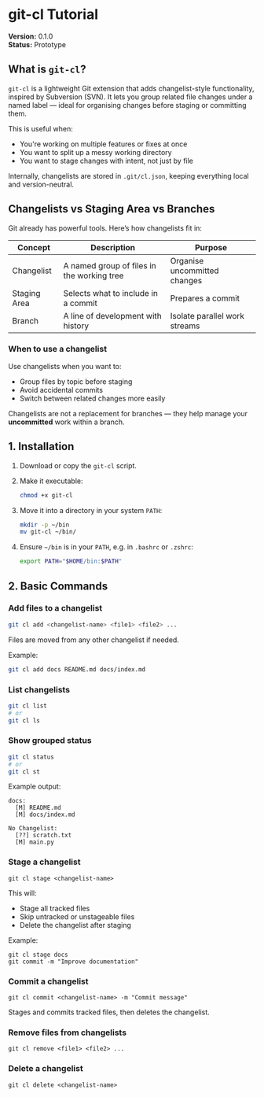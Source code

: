 # git-cl Tutorial

**Version:** 0.1.0  
**Status:** Prototype

## What is `git-cl`?

`git-cl` is a lightweight Git extension that adds changelist-style functionality, inspired by Subversion (SVN). It lets you group related file changes under a named label — ideal for organising changes before staging or committing them.

This is useful when:

- You're working on multiple features or fixes at once
- You want to split up a messy working directory
- You want to stage changes with intent, not just by file

Internally, changelists are stored in `.git/cl.json`, keeping everything local and version-neutral.

## Changelists vs Staging Area vs Branches

Git already has powerful tools. Here’s how changelists fit in:

| Concept        | Description                                | Purpose                          |
|----------------|--------------------------------------------|----------------------------------|
| Changelist     | A named group of files in the working tree | Organise uncommitted changes     |
| Staging Area   | Selects what to include in a commit        | Prepares a commit                |
| Branch         | A line of development with history         | Isolate parallel work streams    |

### When to use a changelist

Use changelists when you want to:

- Group files by topic before staging
- Avoid accidental commits
- Switch between related changes more easily

Changelists are not a replacement for branches — they help manage your **uncommitted** work within a branch.

## 1. Installation

1. Download or copy the `git-cl` script.

2. Make it executable:

   ```bash
   chmod +x git-cl

3. Move it into a directory in your system `PATH`:

   ```bash
   mkdir -p ~/bin
   mv git-cl ~/bin/

4. Ensure `~/bin` is in your `PATH`, e.g. in `.bashrc` or `.zshrc`:

   ```bash
   export PATH="$HOME/bin:$PATH"

## 2. Basic Commands

### Add files to a changelist

```bash
git cl add <changelist-name> <file1> <file2> ...
```

Files are moved from any other changelist if needed.

Example:

```bash
git cl add docs README.md docs/index.md
```

### List changelists

```bash
git cl list
# or
git cl ls
```

### Show grouped status

```bash
git cl status
# or
git cl st
```

Example output:

```
docs:
  [M] README.md
  [M] docs/index.md

No Changelist:
  [??] scratch.txt
  [M] main.py
```

### Stage a changelist

```
git cl stage <changelist-name>
```

This will:

- Stage all tracked files
- Skip untracked or unstageable files
- Delete the changelist after staging

Example:

```
git cl stage docs
git commit -m "Improve documentation"
```

### Commit a changelist

```
git cl commit <changelist-name> -m "Commit message"
```

Stages and commits tracked files, then deletes the changelist.

### Remove files from changelists

```
git cl remove <file1> <file2> ...
```

### Delete a changelist

```
git cl delete <changelist-name>
```


